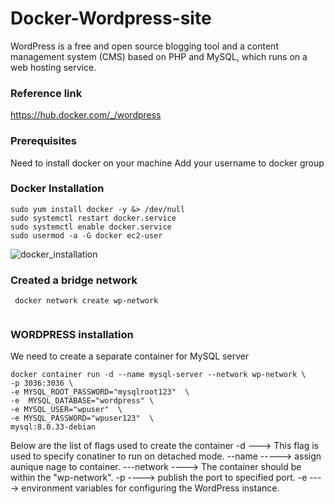 # Docker-Wordpress-site
WordPress is a free and open source blogging tool and a content management system (CMS) based on PHP and MySQL, which runs on a web hosting service.

### Reference link
https://hub.docker.com/_/wordpress

### Prerequisites
Need to install docker on your machine
Add your username to docker group

### Docker Installation

```
sudo yum install docker -y &> /dev/null
sudo systemctl restart docker.service
sudo systemctl enable docker.service
sudo usermod -a -G docker ec2-user
```
![docker_installation](https://github.com/Nisha-Sugathan/Docker-Bind_mounting/assets/134600837/ba7797c4-9a73-4ce6-b593-2befa5850e0d)


### Created a bridge network
```
 docker network create wp-network
 
```
### WORDPRESS installation 
We need to create a separate container for MySQL server

```
docker container run -d --name mysql-server --network wp-network \
-p 3036:3036 \
-e MYSQL_ROOT_PASSWORD="mysqlroot123"  \
-e  MYSQL_DATABASE="wordpress" \
-e MYSQL_USER="wpuser"  \
-e MYSQL_PASSWORD="wpuser123"  \
mysql:8.0.33-debian

```

Below are the list of flags used to create the container
-d          ---> This flag is used to specify conatiner to run on detached mode.
--name      -----> assign aunique nage to container.
---network  ----> The container should be within the "wp-network".
-p          ----> publish the port to specified port.
-e          ----> environment variables for configuring the WordPress instance.
